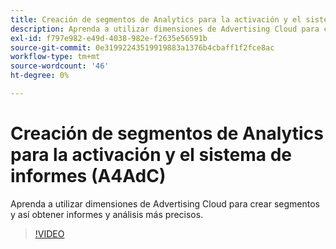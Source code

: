```yaml
---
title: Creación de segmentos de Analytics para la activación y el sistema de informes
description: Aprenda a utilizar dimensiones de Advertising Cloud para crear segmentos y así obtener informes y análisis más precisos.
exl-id: f797e982-e49d-4038-982e-f2635e56591b
source-git-commit: 0e31992243519919883a1376b4cbaff1f2fce8ac
workflow-type: tm+mt
source-wordcount: '46'
ht-degree: 0%

---
```


# Creación de segmentos de Analytics para la activación y el sistema de informes (A4AdC)

Aprenda a utilizar dimensiones de Advertising Cloud para crear segmentos y así obtener informes y análisis más precisos.

>[!VIDEO](https://video.tv.adobe.com/v/33916)
